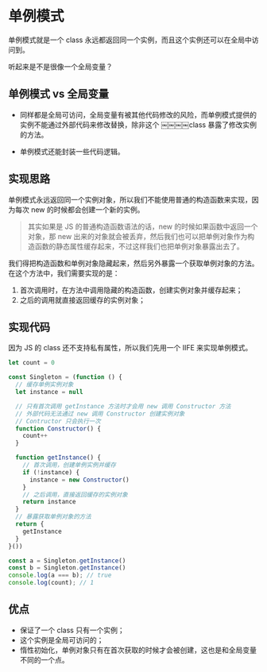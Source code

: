 # 单例模式

单例模式就是一个 class 永远都返回同一个实例，而且这个实例还可以在全局中访问到。

听起来是不是很像一个全局变量？

## 单例模式 vs 全局变量

* 同样都是全局可访问，全局变量有被其他代码修改的风险，而单例模式提供的实例不能通过外部代码来修改替换，除非这个 ￼￼￼￼class 暴露了修改实例的方法。

* 单例模式还能封装一些代码逻辑。

## 实现思路

单例模式永远返回同一个实例对象，所以我们不能使用普通的构造函数来实现，因为每次 new 的时候都会创建一个新的实例。

> 其实如果是 JS 的普通构造函数语法的话，new 的时候如果函数中返回一个对象，那 new 出来的对象就会被丢弃，然后我们也可以把单例对象作为构造函数的静态属性缓存起来，不过这样我们也把单例对象暴露出去了。

我们得把构造函数和单例对象隐藏起来，然后另外暴露一个获取单例对象的方法。在这个方法中，我们需要实现的是：

1. 首次调用时，在方法中调用隐藏的构造函数，创建实例对象并缓存起来；
2. 之后的调用就直接返回缓存的实例对象；

## 实现代码

因为 JS 的 class 还不支持私有属性，所以我们先用一个 IIFE 来实现单例模式。

```js
let count = 0

const Singleton = (function () {
  // 缓存单例实例对象
  let instance = null

  // 只有首次调用 getInstance 方法时才会用 new 调用 Constructor 方法
  // 外部代码无法通过 new 调用 Constructor 创建实例对象
  // Contructor 只会执行一次
  function Constructor() {
    count++
  }

  function getInstance() {
    // 首次调用，创建单例实例并缓存
    if (!instance) {
      instance = new Constructor()
    }
    // 之后调用，直接返回缓存的实例对象
    return instance
  }
  // 暴露获取单例对象的方法
  return {
    getInstance
  }
}())

const a = Singleton.getInstance()
const b = Singleton.getInstance()
console.log(a === b); // true
console.log(count); // 1
```

## 优点

* 保证了一个 class 只有一个实例；
* 这个实例是全局可访问的；
* 惰性初始化，单例对象只有在首次获取的时候才会被创建，这也是和全局变量不同的一个点。
